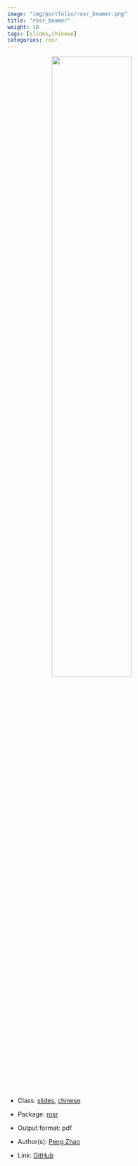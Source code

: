 ```yaml
---
image: "img/portfolio/rosr_beamer.png"
title: "rosr_beamer"
weight: 10
tags: [slides,chinese]
categories: rosr
---
```




<!--more-->

<a href="../../img/portfolio/rosr_beamer.png"><img class = "jf-image-shadow" src="../../img/portfolio/rosr_beamer.png" style="display: block; margin: auto;" width="60%"></a>

- Class: [slides](../../tags/slides), [chinese](../../tags/chinese)
- Package: [rosr](rosr)
- Output format: pdf

- Author(s): [Peng Zhao](https://pzhao.org)
- Link: [GitHub](https://github.com/pzhaonet/rosr)


